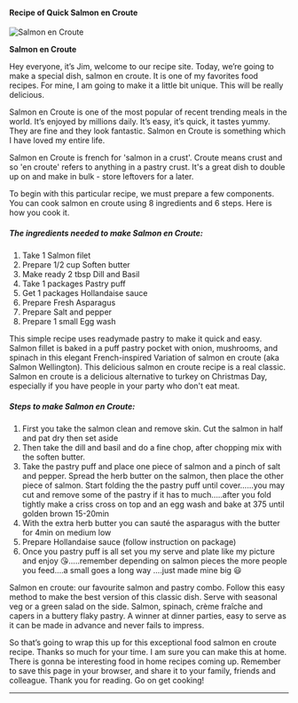             

#### Recipe of Quick Salmon en Croute

![Salmon en Croute](https://img-global.cpcdn.com/recipes/6636277525381120/751x532cq70/salmon-en-croute-recipe-main-photo.jpg)

**Salmon en Croute**

Hey everyone, it’s Jim, welcome to our recipe site. Today, we’re going to make a special dish, salmon en croute. It is one of my favorites food recipes. For mine, I am going to make it a little bit unique. This will be really delicious.

Salmon en Croute is one of the most popular of recent trending meals in the world. It’s enjoyed by millions daily. It’s easy, it’s quick, it tastes yummy. They are fine and they look fantastic. Salmon en Croute is something which I have loved my entire life.

Salmon en Croute is french for 'salmon in a crust'. Croute means crust and so 'en croute' refers to anything in a pastry crust. It's a great dish to double up on and make in bulk - store leftovers for a later.

To begin with this particular recipe, we must prepare a few components. You can cook salmon en croute using 8 ingredients and 6 steps. Here is how you cook it.

##### The ingredients needed to make Salmon en Croute:

1.  Take 1 Salmon filet
2.  Prepare 1/2 cup Soften butter
3.  Make ready 2 tbsp Dill and Basil
4.  Take 1 packages Pastry puff
5.  Get 1 packages Hollandaise sauce
6.  Prepare Fresh Asparagus
7.  Prepare Salt and pepper
8.  Prepare 1 small Egg wash

This simple recipe uses readymade pastry to make it quick and easy. Salmon fillet is baked in a puff pastry pocket with onion, mushrooms, and spinach in this elegant French-inspired Variation of salmon en croute (aka Salmon Wellington). This delicious salmon en croute recipe is a real classic. Salmon en croute is a delicious alternative to turkey on Christmas Day, especially if you have people in your party who don't eat meat.

##### Steps to make Salmon en Croute:

1.  First you take the salmon clean and remove skin. Cut the salmon in half and pat dry then set aside
2.  Then take the dill and basil and do a fine chop, after chopping mix with the soften butter.
3.  Take the pastry puff and place one piece of salmon and a pinch of salt and pepper. Spread the herb butter on the salmon, then place the other piece of salmon. Start folding the the pastry puff until cover……you may cut and remove some of the pastry if it has to much…..after you fold tightly make a criss cross on top and an egg wash and bake at 375 until golden brown 15-20min
4.  With the extra herb butter you can sauté the asparagus with the butter for 4min on medium low
5.  Prepare Hollandaise sauce (follow instruction on package)
6.  Once you pastry puff is all set you my serve and plate like my picture and enjoy 😘…..remember depending on salmon pieces the more people you feed….a small goes a long way ….just made mine big 😃

Salmon en croute: our favourite salmon and pastry combo. Follow this easy method to make the best version of this classic dish. Serve with seasonal veg or a green salad on the side. Salmon, spinach, crème fraîche and capers in a buttery flaky pastry. A winner at dinner parties, easy to serve as it can be made in advance and never fails to impress.

So that’s going to wrap this up for this exceptional food salmon en croute recipe. Thanks so much for your time. I am sure you can make this at home. There is gonna be interesting food in home recipes coming up. Remember to save this page in your browser, and share it to your family, friends and colleague. Thank you for reading. Go on get cooking!

* * *